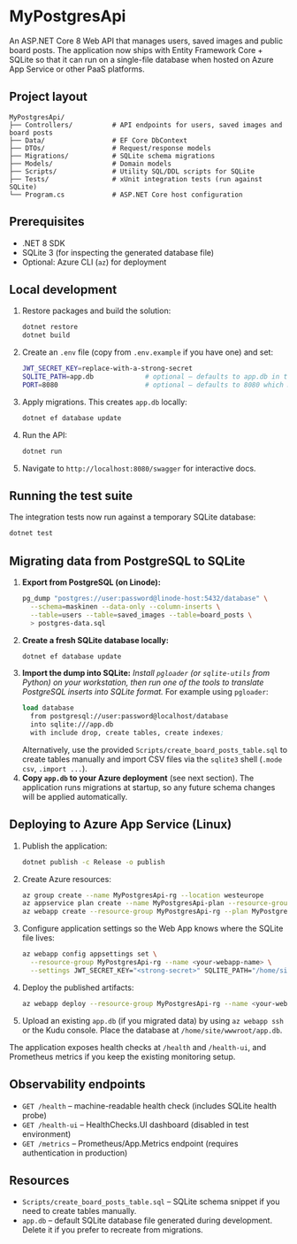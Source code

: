 # MyPostgresApi

An ASP.NET Core 8 Web API that manages users, saved images and public board posts. The
application now ships with Entity Framework Core + SQLite so that it can run on a
single-file database when hosted on Azure App Service or other PaaS platforms.

## Project layout

```
MyPostgresApi/
├── Controllers/          # API endpoints for users, saved images and board posts
├── Data/                 # EF Core DbContext
├── DTOs/                 # Request/response models
├── Migrations/           # SQLite schema migrations
├── Models/               # Domain models
├── Scripts/              # Utility SQL/DDL scripts for SQLite
├── Tests/                # xUnit integration tests (run against SQLite)
└── Program.cs            # ASP.NET Core host configuration
```

## Prerequisites

* .NET 8 SDK
* SQLite 3 (for inspecting the generated database file)
* Optional: Azure CLI (`az`) for deployment

## Local development

1. Restore packages and build the solution:
   ```bash
   dotnet restore
   dotnet build
   ```
2. Create an `.env` file (copy from `.env.example` if you have one) and set:
   ```bash
   JWT_SECRET_KEY=replace-with-a-strong-secret
   SQLITE_PATH=app.db             # optional – defaults to app.db in the project root
   PORT=8080                      # optional – defaults to 8080 which matches Azure App Service Linux
   ```
3. Apply migrations. This creates `app.db` locally:
   ```bash
   dotnet ef database update
   ```
4. Run the API:
   ```bash
   dotnet run
   ```
5. Navigate to `http://localhost:8080/swagger` for interactive docs.

## Running the test suite

The integration tests now run against a temporary SQLite database:

```bash
dotnet test
```

## Migrating data from PostgreSQL to SQLite

1. **Export from PostgreSQL (on Linode):**
   ```bash
   pg_dump "postgres://user:password@linode-host:5432/database" \
     --schema=maskinen --data-only --column-inserts \
     --table=users --table=saved_images --table=board_posts \
     > postgres-data.sql
   ```
2. **Create a fresh SQLite database locally:**
   ```bash
   dotnet ef database update
   ```
3. **Import the dump into SQLite:**
   *Install `pgloader` (or `sqlite-utils` from Python) on your workstation, then run one
   of the tools to translate PostgreSQL inserts into SQLite format.* For example using
   `pgloader`:
   ```lisp
   load database
     from postgresql://user:password@localhost/database
     into sqlite:///app.db
     with include drop, create tables, create indexes;
   ```
   Alternatively, use the provided `Scripts/create_board_posts_table.sql` to create tables
   manually and import CSV files via the `sqlite3` shell (`.mode csv`, `.import ...`).
4. **Copy `app.db` to your Azure deployment** (see next section). The application runs
   migrations at startup, so any future schema changes will be applied automatically.

## Deploying to Azure App Service (Linux)

1. Publish the application:
   ```bash
   dotnet publish -c Release -o publish
   ```
2. Create Azure resources:
   ```bash
   az group create --name MyPostgresApi-rg --location westeurope
   az appservice plan create --name MyPostgresApi-plan --resource-group MyPostgresApi-rg --sku B1 --is-linux
   az webapp create --resource-group MyPostgresApi-rg --plan MyPostgresApi-plan --name <your-webapp-name> --runtime "DOTNET:8.0"
   ```
3. Configure application settings so the Web App knows where the SQLite file lives:
   ```bash
   az webapp config appsettings set \
     --resource-group MyPostgresApi-rg --name <your-webapp-name> \
     --settings JWT_SECRET_KEY="<strong-secret>" SQLITE_PATH="/home/site/wwwroot/app.db"
   ```
4. Deploy the published artifacts:
   ```bash
   az webapp deploy --resource-group MyPostgresApi-rg --name <your-webapp-name> --src-path publish
   ```
5. Upload an existing `app.db` (if you migrated data) by using `az webapp ssh` or the
   Kudu console. Place the database at `/home/site/wwwroot/app.db`.

The application exposes health checks at `/health` and `/health-ui`, and Prometheus
metrics if you keep the existing monitoring setup.

## Observability endpoints

* `GET /health` – machine-readable health check (includes SQLite health probe)
* `GET /health-ui` – HealthChecks.UI dashboard (disabled in test environment)
* `GET /metrics` – Prometheus/App.Metrics endpoint (requires authentication in production)

## Resources

* `Scripts/create_board_posts_table.sql` – SQLite schema snippet if you need to create
  tables manually.
* `app.db` – default SQLite database file generated during development. Delete it if you
  prefer to recreate from migrations.
